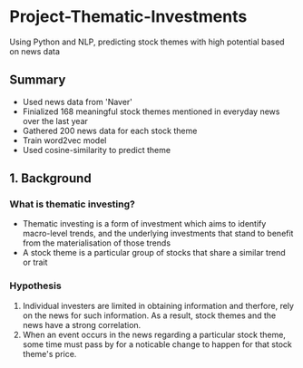 # Project-Thematic-Investments
Using Python and NLP, predicting stock themes with high potential based on news data

## Summary
* Used news data from 'Naver'
* Finialized 168 meaningful stock themes mentioned in everyday news over the last year
* Gathered 200 news data for each stock theme
* Train word2vec model
* Used cosine-similarity to predict theme

## 1. Background
### What is thematic investing?
* Thematic investing is a form of investment which aims to identify macro-level trends, and the underlying investments that stand to benefit from the materialisation of those trends
* A stock theme is a particular group of stocks that share a similar trend or trait

### Hypothesis
1. Individual investers are limited in obtaining information and therfore, rely on the news for such information. As a result, stock themes and the news have a strong correlation.
2. When an event occurs in the news regarding a particular stock theme, some time must pass by for a noticable change to happen for that stock theme's price.
